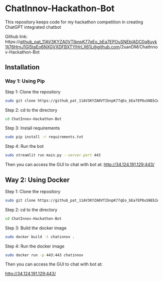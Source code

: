 # ChatInnov-Hackathon-Bot

This repository keeps code for my hackathon competition in creating ChatGPT integrated chatbot

Github link: https://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@github.com/2uanDM/ChatInnov-Hackathon-Bot

## Installation

### Way 1: Using Pip

Step 1: Clone the repository

```bash
sudo git clone https://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@github.com/2uanDM/ChatInnov-Hackathon-Bot
```

Step 2: cd to the directory

```bash
cd ChatInnov-Hackathon-Bot
```

Step 3: Install requirements

```bash
sudo pip install -r requirements.txt
```

Step 4: Run the bot

```bash
sudo streamlit run main.py --server.port 443
```

Then you can access the GUI to chat with bot at:
http://34.124.191.129:443/

## Way 2: Using Docker

Step 1: Clone the repository

```bash
sudo git clone https://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@github.com/2uanDM/ChatInnov-Hackathon-Bot
```

Step 2: cd to the directory

```bash
cd ChatInnov-Hackathon-Bot
```

Step 3: Build the docker image

```bash
sudo docker build -t chatinnov .
```

Step 4: Run the docker image

```bash
sudo docker run -p 443:443 chatinnov
```

Then you can access the GUI to chat with bot at:

http://34.124.191.129:443/
